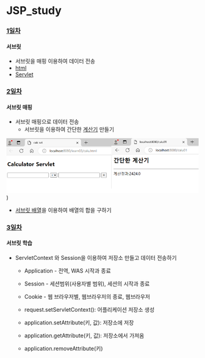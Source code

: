# JSP_study

### [1일차](https://github.com/Hsegunn/JSP_study/blob/main/myPrj01/src/main)
#### 서브릿
- 서브릿을 매핑 이용하여 데이터 전송
- [html](https://github.com/Hsegunn/JSP_study/blob/main/myPrj01/src/main/webapp/learn02/formTest.html)
- [Servlet](https://github.com/Hsegunn/JSP_study/blob/main/myPrj01/src/main/java/learn02/FormTest.java)

### [2일차](https://github.com/Hsegunn/JSP_study/blob/main/myPrj01/src/main)
#### 서브릿 매핑
- 서브릿 매핑으로 데이터 전송
  - 서브릿을 이용하여 간단한 [계산기](https://github.com/Hsegunn/JSP_study/blob/main/myPrj01/src/main/java/learn03/Calu01.java) 만들기

![간단한계산기](https://github.com/Hsegunn/JSP_study/blob/main/myPrj01/src/image/image01.png))
    
  - [서브릿 배열](https://github.com/Hsegunn/JSP_study/blob/main/myPrj01/src/main/java/learn03/addAry.java)을 이용하여 배열의 합을 구하기

### [3일차](https://github.com/Hsegunn/JSP_study/blob/main/myPrj01/src/main)
#### 서브릿 학습
- ServletContext 와 Session을 이용하여 저장소 만들고 데이터 전송하기
  - Application - 전역, WAS 시작과 종료
  - Session - 세션범위(사용자별 범위), 세션의 시작과 종료
  - Cookie - 웹 브라우저별, 웹브라우저의 종료, 웹브라우저
  
  - request.setServletContext(): 어플리케이션 저장소 생성
  - application.setAttribute(키, 값): 저장소에 저장
  - application.getAttribute(키, 값): 저장소에서 가져옴
  - application.removeAttribute(키)
